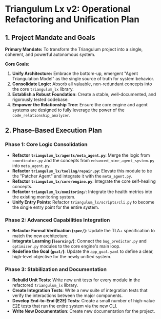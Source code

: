 # Triangulum Lx v2: Operational Refactoring and Unification Plan

## 1. Project Mandate and Goals

**Primary Mandate:** To transform the Triangulum project into a single, coherent, and powerful autonomous system.

**Core Goals:**

1.  **Unify Architecture:** Embrace the bottom-up, emergent "Agent Triangulation Model" as the single source of truth for system behavior.
2.  **Consolidate Logic:** Absorb all valuable, non-redundant concepts into the core `triangulum_lx` library.
3.  **Establish a Robust Foundation:** Create a stable, well-documented, and rigorously tested codebase.
4.  **Empower the Relationship Tree:** Ensure the core engine and agent systems are designed to fully leverage the power of the `code_relationship_analyzer`.

## 2. Phase-Based Execution Plan

### **Phase 1: Core Logic Consolidation**

- **Refactor `triangulum_lx/agents/meta_agent.py`**: Merge the logic from `coordinator.py` and the concepts from `enhanced_nine_agent_system.py` into `meta_agent.py`.
- **Refactor `triangulum_lx/tooling/repair.py`**: Elevate this module to be the "Patcher Agent" and integrate it with the `meta_agent.py`.
- **Refactor `triangulum_lx/core/engine.py`**: Integrate the core self-healing concepts.
- **Refactor `triangulum_lx/monitoring/`**: Integrate the health metrics into the existing monitoring system.
- **Unify Entry Points**: Refactor `triangulum_lx/scripts/cli.py` to become the single entry point for the entire system.

### **Phase 2: Advanced Capabilities Integration**

- **Refactor Formal Verification (`spec/`)**: Update the TLA+ specification to match the new architecture.
- **Integrate Learning (`learning/`)**: Connect the `bug_predictor.py` and `optimizer.py` modules to the core engine's main loop.
- **Redefine the Goal (`goal/`)**: Update the `app_goal.yaml` to define a clear, high-level objective for the newly unified system.

### **Phase 3: Stabilization and Documentation**

- **Rebuild Unit Tests**: Write new unit tests for every module in the refactored `triangulum_lx` library.
- **Create Integration Tests**: Write a new suite of integration tests that verify the interactions between the major components.
- **Develop End-to-End (E2E) Tests**: Create a small number of high-value E2E tests that run the entire system via the new CLI.
- **Write New Documentation**: Create new documentation for the project.
